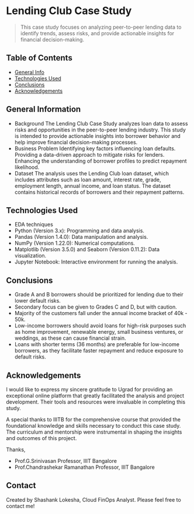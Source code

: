 # Lending Club Case Study
> This case study focuses on analyzing peer-to-peer lending data to identify trends, assess risks, and provide actionable insights for financial decision-making.


## Table of Contents
* [General Info](#general-information)
* [Technologies Used](#technologies-used)
* [Conclusions](#conclusions)
* [Acknowledgements](#acknowledgements)


## General Information
- Background
    The Lending Club Case Study analyzes loan data to assess risks and opportunities in the peer-to-peer lending industry. 
    This study is intended to provide actionable insights into borrower behavior and help improve financial decision-making processes.
- Business Problem
    Identifying key factors influencing loan defaults.
    Providing a data-driven approach to mitigate risks for lenders.
    Enhancing the understanding of borrower profiles to predict repayment likelihood.
- Dataset
    The analysis uses the Lending Club loan dataset, which includes attributes such as loan amount, interest rate, 
    grade, employment length, annual income, and loan status. The dataset contains historical records of borrowers and their repayment patterns.

## Technologies Used
- EDA techniques
- Python (Version 3.x): Programming and data analysis.
- Pandas (Version 1.4.0): Data manipulation and analysis.
- NumPy (Version 1.22.0): Numerical computations.
- Matplotlib (Version 3.5.0) and Seaborn (Version 0.11.2): Data visualization.
- Jupyter Notebook: Interactive environment for running the analysis.

## Conclusions
- Grade A and B borrowers should be prioritized for lending due to their lower default risks.
- Secondary focus can be given to Grades C and D, but with caution.
- Majority of the customers fall under the annual income bracket of 40k - 50k.
- Low-income borrowers should avoid loans for high-risk purposes such as home improvement, renewable energy, small business ventures, or weddings, as these can cause financial strain.
- Loans with shorter terms (36 months) are preferable for low-income borrowers, as they facilitate faster repayment and reduce exposure to default risks.


## Acknowledgements
I would like to express my sincere gratitude to Ugrad for providing an exceptional online platform that greatly facilitated the analysis and project development. 
Their tools and resources were invaluable in completing this study.

A special thanks to IIITB for the comprehensive course that provided the foundational knowledge and skills necessary to conduct this case study. 
The curriculum and mentorship were instrumental in shaping the insights and outcomes of this project.

Thanks,
- Prof.G.Srinivasan
    Professor, IIIT Bangalore
- Prof.Chandrashekar Ramanathan
    Professor, IIIT Bangalore

## Contact
Created by Shashank Lokesha, Cloud FinOps Analyst.
Please feel free to contact me!
